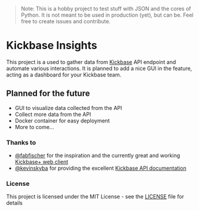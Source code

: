 > Note: This is a hobby project to test stuff with JSON and the cores of Python. It is not meant to be used in production (yet), but can be. Feel free to create issues and contribute.  

# Kickbase Insights
This project is a used to gather data from [Kickbase](https://www.kickbase.com/) API endpoint and automate various interactions. It is planned to add a nice GUI in the feature, acting as a dashboard for your Kickbase team.

## Planned for the future
- GUI to visualize data collected from the API
- Collect more data from the API
- Docker container for easy deployment
- More to come...

### Thanks to
- [@fabfischer](https://github.com/fabfischer) for the inspiration and the currently great and working [Kickbase+ web client](https://github.com/fabfischer/kickbase-plus)
- [@kevinskyba](https://github.com/kevinskyba) for providing the excellent [Kickbase API documentation](https://kevinskyba.github.io/kickbase-api-doc)

### License
This project is licensed under the MIT License - see the [LICENSE](LICENSE) file for details